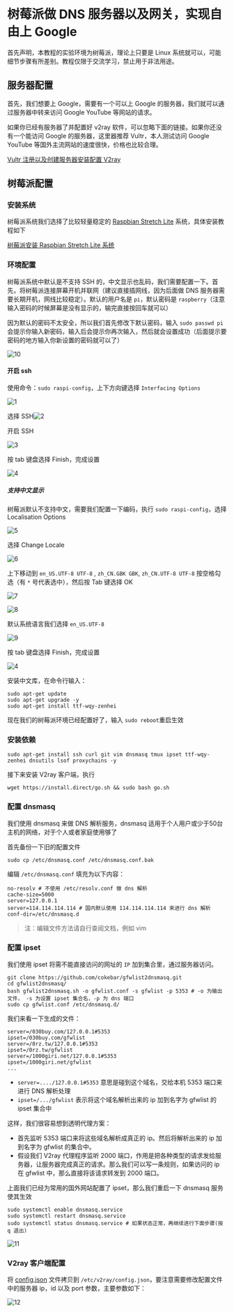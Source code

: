 

# 树莓派做 DNS 服务器以及网关，实现自由上 Google

首先声明，本教程的实验环境为树莓派，理论上只要是 Linux 系统就可以，可能细节步骤有所差别。教程仅限于交流学习，禁止用于非法用途。



## 服务器配置

首先，我们想要上 Google，需要有一个可以上 Google 的服务器，我们就可以通过服务器中转来访问 Google YouTube 等网站的请求。



如果你已经有服务器了并配置好 v2ray 软件，可以忽略下面的链接。如果你还没有一个能访问 Google 的服务器，这里器推荐 Vultr，本人测试访问 Google YouTube 等国外主流网站的速度很快，价格也比较合理。

[Vultr 注册以及创建服务器安装配置 V2ray](./vultr.md)



## 树莓派配置



### 安装系统

树莓派系统我们选择了比较轻量稳定的 [Raspbian Stretch Lite](https://www.raspberrypi.org/downloads/raspbian/) 系统，具体安装教程如下

[树莓派安装 Raspbian Stretch Lite 系统](./raspberry_pi_install.md)



### 环境配置

树莓派系统中默认是不支持 SSH 的，中文显示也乱码，我们需要配置一下。首先，将树莓派连接屏幕开机并联网（建议直接插网线，因为后面做 DNS 服务器需要长期开机，网线比较稳定）。默认的用户名是 `pi`，默认密码是 `raspberry`（注意输入密码的时候屏幕是没有显示的，输完直接按回车就可以）



因为默认的密码不太安全，所以我们首先修改下默认密码，输入 `sudo passwd pi` 会提示你输入新密码，输入后会提示你再次输入，然后就会设置成功（后面提示要密码的地方输入你新设置的密码就可以了）

![10](./pic/raspberrypi/10.png)

#### 开启 ssh

使用命令：`sudo raspi-config`，上下方向键选择 `Interfacing Options`

![1](./pic/raspberrypi/1.png)

选择 SSH![2](./pic/raspberrypi/2.png)

开启 SSH

![3](./pic/raspberrypi/3.png)

按 tab 键盘选择 Finish，完成设置

![4](./pic/raspberrypi/4.png)



##### 支持中文显示

树莓派默认不支持中文，需要我们配置一下编码，执行 `sudo raspi-config`，选择 Localisation Options

![5](./pic/raspberrypi/5.png)

选择 Change Locale

![6](./pic/raspberrypi/6.png)

上下移动到 `en_US.UTF-8 UTF-8` , `zh_CN.GBK GBK`, `zh_CN.UTF-8 UTF-8` 按空格勾选（有 `*` 号代表选中），然后按 Tab 键选择 OK

![7](./pic/raspberrypi/7.png)

![8](./pic/raspberrypi/8.png)



默认系统语言我们选择 `en_US.UTF-8`

![9](./pic/raspberrypi/9.png)

按 tab 键盘选择 Finish，完成设置

![4](./pic/raspberrypi/4.png)



安装中文库，在命令行输入：

```
sudo apt-get update
sudo apt-get upgrade -y
sudo apt-get install ttf-wqy-zenhei
```

现在我们的树莓派环境已经配置好了，输入 `sudo reboot`重启生效



### 安装依赖

```
sudo apt-get install ssh curl git vim dnsmasq tmux ipset ttf-wqy-zenhei dnsutils lsof proxychains -y
```

接下来安装 V2ray 客户端，执行

```
wget https://install.direct/go.sh && sudo bash go.sh
```



### 配置 dnsmasq

我们使用 dnsmasq 来做 DNS 解析服务，dnsmasq 适用于个人用户或少于50台主机的网络，对于个人或者家庭使用够了

首先备份一下旧的配置文件

```
sudo cp /etc/dnsmasq.conf /etc/dnsmasq.conf.bak
```

编辑 `/etc/dnsmasq.conf` 填充为以下内容：

```
no-resolv # 不使用 /etc/resolv.conf 做 dns 解析
cache-size=5000
server=127.0.0.1  
server=114.114.114.114 # 国内默认使用 114.114.114.114 来进行 dns 解析
conf-dir=/etc/dnsmasq.d
```

>  注：编辑文件方法请自行查阅文档，例如 vim



### 配置 ipset 

我们使用 ipset 将需不能直接访问的网址的 `IP` 加到集合里，通过服务器访问。

```
git clone https://github.com/cokebar/gfwlist2dnsmasq.git
cd gfwlist2dnsmasq/
bash gfwlist2dnsmasq.sh -o gfwlist.conf -s gfwlist -p 5353 # -o 为输出文件， -s 为设置 ipset 集合名，-p 为 dns 端口
sudo cp gfwlist.conf /etc/dnsmasq.d/
```

我们来看一下生成的文件：  

```
server=/030buy.com/127.0.0.1#5353
ipset=/030buy.com/gfwlist
server=/0rz.tw/127.0.0.1#5353
ipset=/0rz.tw/gfwlist
server=/1000giri.net/127.0.0.1#5353
ipset=/1000giri.net/gfwlist
...
```

- `server=..../127.0.0.1#5353`  意思是碰到这个域名，交给本机 5353 端口来进行 DNS 解析处理
- `ipset=/.../gfwlist` 表示将这个域名解析出来的 ip 加到名字为 gfwlist 的 ipset 集合中 



这样，我们很容易想到透明代理方案： 

- 首先监听 5353 端口来将这些域名解析成真正的 ip。然后将解析出来的 ip 加到名字为 gfwlist 的集合中。
- 假设我们 V2ray 代理程序监听 2000 端口，作用是把各种类型的请求发给服务器，让服务器完成真正的请求。那么我们可以写一条规则，如果访问的 ip 在 gfwlist 中，那么直接将该请求转发到 2000 端口。



上面我们已经为常用的国外网站配置了 ipset，那么我们重启一下 dnsmasq 服务使其生效

```
sudo systemctl enable dnsmasq.service
sudo systemctl restart dnsmasq.service
sudo systemctl status dnsmasq.service # 如果状态正常，再继续进行下面步骤(按 q 退出)
```

![11](./pic/raspberrypi/11.png)



### V2ray 客户端配置



将 [config.json](./conf/config.json) 文件拷贝到 `/etc/v2ray/config.json`，要注意需要修改配置文件中的服务器 ip，id 以及 port 参数，主要参数如下：

![12](./pic/raspberrypi/12.png)
